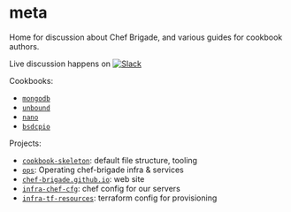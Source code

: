 # meta

Home for discussion about Chef Brigade, and various guides for cookbook authors.

Live discussion happens on [![Slack](http://brigade-slackin.herokuapp.com/badge.svg)](https://brigade-slackin.herokuapp.com/)

Cookbooks:
- [`mongodb`](https://github.com/chef-brigade/mongodb-cookbook)
- [`unbound`](https://github.com/chef-brigade/unbound-cookbook)
- [`nano`](https://github.com/chef-brigade/nano-cookbook)
- [`bsdcpio`](https://github.com/chef-brigade/bsdcpio_cookbook)


Projects: 

- [`cookbook-skeleton`](https://github.com/chef-brigade/cookbook-skeleton): default file structure, tooling
- [`ops`](https://github.com/chef-brigade/ops): Operating chef-brigade infra & services
- [`chef-brigade.github.io`](https://github.com/chef-brigade/chef-brigade.github.io): web site
- [`infra-chef-cfg`](https://github.com/chef-brigade/infra-chef-cfg): chef config for our servers
- [`infra-tf-resources`](https://github.com/chef-brigade/infra-tf-resources): terraform config for provisioning
